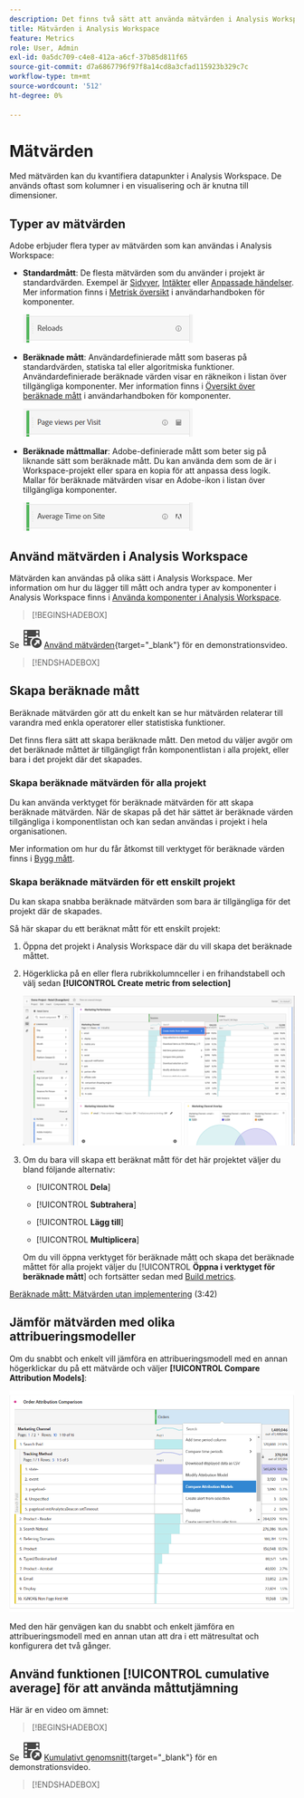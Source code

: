 ```yaml
---
description: Det finns två sätt att använda mätvärden i Analysis Workspace.
title: Mätvärden i Analysis Workspace
feature: Metrics
role: User, Admin
exl-id: 0a5dc709-c4e8-412a-a6cf-37b85d811f65
source-git-commit: d7a6867796f97f8a14cd8a3cfad115923b329c7c
workflow-type: tm+mt
source-wordcount: '512'
ht-degree: 0%

---
```


# Mätvärden

Med mätvärden kan du kvantifiera datapunkter i Analysis Workspace. De används oftast som kolumner i en visualisering och är knutna till dimensioner.

## Typer av mätvärden

Adobe erbjuder flera typer av mätvärden som kan användas i Analysis Workspace:

* **Standardmått**: De flesta mätvärden som du använder i projekt är standardvärden. Exempel är [Sidvyer](/help/components/metrics/page-views.md), [Intäkter](/help/components/metrics/revenue.md) eller [Anpassade händelser](/help/components/metrics/custom-events.md). Mer information finns i [Metrisk översikt](/help/components/metrics/overview.md) i användarhandboken för komponenter.

  ![Standardmått](assets/standard-metric.png)

* **Beräknade mått**: Användardefinierade mått som baseras på standardvärden, statiska tal eller algoritmiska funktioner. Användardefinierade beräknade värden visar en räkneikon i listan över tillgängliga komponenter. Mer information finns i [Översikt över beräknade mått](/help/components/c-calcmetrics/cm-overview.md) i användarhandboken för komponenter.

  ![Beräknat mått](assets/calculated-metric.png)

* **Beräknade måttmallar**: Adobe-definierade mått som beter sig på liknande sätt som beräknade mått. Du kan använda dem som de är i Workspace-projekt eller spara en kopia för att anpassa dess logik. Mallar för beräknade mätvärden visar en Adobe-ikon i listan över tillgängliga komponenter.

  ![Mallen Beräknade mått](assets/calculated-metric-template.png)

## Använd mätvärden i Analysis Workspace

Mätvärden kan användas på olika sätt i Analysis Workspace. Mer information om hur du lägger till mått och andra typer av komponenter i Analysis Workspace finns i [Använda komponenter i Analysis Workspace](/help/analyze/analysis-workspace/components/use-components-in-workspace.md).


>[!BEGINSHADEBOX]

Se ![VideoCheckedOut](/help/assets/icons/VideoCheckedOut.svg) [Använd mätvärden](https://video.tv.adobe.com/v/40817?quality=12&learn=on){target="_blank"} för en demonstrationsvideo.

>[!ENDSHADEBOX]



## Skapa beräknade mått

Beräknade mätvärden gör att du enkelt kan se hur mätvärden relaterar till varandra med enkla operatorer eller statistiska funktioner.

Det finns flera sätt att skapa beräknade mått. Den metod du väljer avgör om det beräknade måttet är tillgängligt från komponentlistan i alla projekt, eller bara i det projekt där det skapades.

### Skapa beräknade mätvärden för alla projekt

Du kan använda verktyget för beräknade mätvärden för att skapa beräknade mätvärden. När de skapas på det här sättet är beräknade värden tillgängliga i komponentlistan och kan sedan användas i projekt i hela organisationen.

Mer information om hur du får åtkomst till verktyget för beräknade värden finns i [Bygg mått](/help/components/c-calcmetrics/c-workflow/cm-workflow/c-build-metrics/cm-build-metrics.md).

### Skapa beräknade mätvärden för ett enskilt projekt

Du kan skapa snabba beräknade mätvärden som bara är tillgängliga för det projekt där de skapades.

Så här skapar du ett beräknat mått för ett enskilt projekt:

1. Öppna det projekt i Analysis Workspace där du vill skapa det beräknade måttet.

1. Högerklicka på en eller flera rubrikkolumnceller i en frihandstabell och välj sedan **[!UICONTROL Create metric from selection]**

   ![Markering av panelen Workspace Skapa från markering](assets/create-metric-from-selection.png)

1. Om du bara vill skapa ett beräknat mått för det här projektet väljer du bland följande alternativ:

   * [!UICONTROL **Dela**]

   * [!UICONTROL **Subtrahera**]

   * [!UICONTROL **Lägg till**]

   * [!UICONTROL **Multiplicera**]

   Om du vill öppna verktyget för beräknade mått och skapa det beräknade måttet för alla projekt väljer du [!UICONTROL **Öppna i verktyget för beräknade mått**] och fortsätter sedan med [Build metrics](/help/components/c-calcmetrics/c-workflow/cm-workflow/c-build-metrics/cm-build-metrics.md).

[Beräknade mått: Mätvärden utan implementering](https://experienceleague.adobe.com/docs/analytics-learn/tutorials/components/calculated-metrics/calculated-metrics-implementationless-metrics.html) (3:42)

## Jämför mätvärden med olika attribueringsmodeller

Om du snabbt och enkelt vill jämföra en attribueringsmodell med en annan högerklickar du på ett mätvärde och väljer **[!UICONTROL Compare Attribution Models]**:

![Jämför attribuering](assets/compare-attribution.png)

Med den här genvägen kan du snabbt och enkelt jämföra en attribueringsmodell med en annan utan att dra i ett mätresultat och konfigurera det två gånger.

## Använd funktionen [!UICONTROL cumulative average] för att använda måttutjämning

Här är en video om ämnet:


>[!BEGINSHADEBOX]

Se ![VideoCheckedOut](/help/assets/icons/VideoCheckedOut.svg) [Kumulativt genomsnitt](https://video.tv.adobe.com/v/27068?quality=12&learn=on){target="_blank"} för en demonstrationsvideo.

>[!ENDSHADEBOX]

